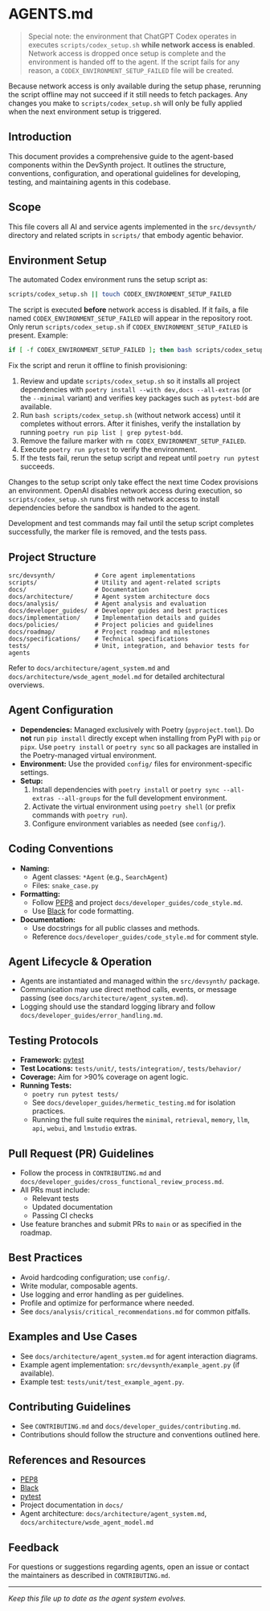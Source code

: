 # AGENTS.md

> Special note: the environment that ChatGPT Codex operates in executes `scripts/codex_setup.sh` **while network access is enabled**. Network access is dropped once setup is complete and the environment is handed off to the agent. If the script fails for any reason, a `CODEX_ENVIRONMENT_SETUP_FAILED` file will be created.

Because network access is only available during the setup phase, rerunning the script offline may not succeed if it still needs to fetch packages. Any changes you make to `scripts/codex_setup.sh` will only be fully applied when the next environment setup is triggered.

## Introduction

This document provides a comprehensive guide to the agent-based components within the DevSynth project. It outlines the structure, conventions, configuration, and operational guidelines for developing, testing, and maintaining agents in this codebase.

## Scope

This file covers all AI and service agents implemented in the `src/devsynth/` directory and related scripts in `scripts/` that embody agentic behavior.

## Environment Setup

The automated Codex environment runs the setup script as:

```bash
scripts/codex_setup.sh || touch CODEX_ENVIRONMENT_SETUP_FAILED
```

The script is executed **before** network access is disabled. If it fails, a
file named `CODEX_ENVIRONMENT_SETUP_FAILED` will appear in the repository root.
Only rerun `scripts/codex_setup.sh` if `CODEX_ENVIRONMENT_SETUP_FAILED` is present.
Example:

```bash
if [ -f CODEX_ENVIRONMENT_SETUP_FAILED ]; then bash scripts/codex_setup.sh; fi
```
Fix the script and rerun it offline to finish provisioning:

1. Review and update `scripts/codex_setup.sh` so it installs all project
   dependencies with `poetry install --with dev,docs --all-extras` (or the
   `--minimal` variant) and verifies key packages such as `pytest-bdd` are
   available.
2. Run `bash scripts/codex_setup.sh` (without network access) until it completes
   without errors. After it finishes, verify the installation by running
   `poetry run pip list | grep pytest-bdd`.
3. Remove the failure marker with `rm CODEX_ENVIRONMENT_SETUP_FAILED`.
4. Execute `poetry run pytest` to verify the environment.
5. If the tests fail, rerun the setup script and repeat until
   `poetry run pytest` succeeds.

Changes to the setup script only take effect the next time Codex provisions an
environment. OpenAI disables network access during execution, so `scripts/codex_setup.sh`
runs first with network access to install dependencies before the sandbox is
handed to the agent.

Development and test commands may fail until the setup script completes
successfully, the marker file is removed, and the tests pass.


## Project Structure

```
src/devsynth/           # Core agent implementations
scripts/                # Utility and agent-related scripts
docs/                   # Documentation
docs/architecture/      # Agent system architecture docs
docs/analysis/          # Agent analysis and evaluation
docs/developer_guides/  # Developer guides and best practices
docs/implementation/    # Implementation details and guides
docs/policies/          # Project policies and guidelines
docs/roadmap/           # Project roadmap and milestones
docs/specifications/    # Technical specifications
tests/                  # Unit, integration, and behavior tests for agents
```

Refer to `docs/architecture/agent_system.md` and `docs/architecture/wsde_agent_model.md` for detailed architectural overviews.

## Agent Configuration

- **Dependencies:** Managed exclusively with Poetry (`pyproject.toml`). Do **not** run `pip install` directly except when installing from PyPI with `pip` or `pipx`. Use `poetry install` or `poetry sync` so all packages are installed in the Poetry-managed virtual environment.
- **Environment:** Use the provided `config/` files for environment-specific settings.
- **Setup:**
  1. Install dependencies with `poetry install` or `poetry sync --all-extras --all-groups` for the full development environment.
  2. Activate the virtual environment using `poetry shell` (or prefix commands with `poetry run`).
  3. Configure environment variables as needed (see `config/`).

## Coding Conventions

- **Naming:**
  - Agent classes: `*Agent` (e.g., `SearchAgent`)
  - Files: `snake_case.py`
- **Formatting:**
  - Follow [PEP8](https://peps.python.org/pep-0008/) and project `docs/developer_guides/code_style.md`.
  - Use [Black](https://black.readthedocs.io/) for code formatting.
- **Documentation:**
  - Use docstrings for all public classes and methods.
  - Reference `docs/developer_guides/code_style.md` for comment style.

## Agent Lifecycle & Operation

- Agents are instantiated and managed within the `src/devsynth/` package.
- Communication may use direct method calls, events, or message passing (see `docs/architecture/agent_system.md`).
- Logging should use the standard logging library and follow `docs/developer_guides/error_handling.md`.

## Testing Protocols

- **Framework:** [pytest](https://docs.pytest.org/)
- **Test Locations:** `tests/unit/`, `tests/integration/`, `tests/behavior/`
- **Coverage:** Aim for >90% coverage on agent logic.
- **Running Tests:**
  - `poetry run pytest tests/`
  - See `docs/developer_guides/hermetic_testing.md` for isolation practices.
  - Running the full suite requires the `minimal`, `retrieval`, `memory`, `llm`,
    `api`, `webui`, and `lmstudio` extras.

## Pull Request (PR) Guidelines

- Follow the process in `CONTRIBUTING.md` and `docs/developer_guides/cross_functional_review_process.md`.
- All PRs must include:
  - Relevant tests
  - Updated documentation
  - Passing CI checks
- Use feature branches and submit PRs to `main` or as specified in the roadmap.

## Best Practices

- Avoid hardcoding configuration; use `config/`.
- Write modular, composable agents.
- Use logging and error handling as per guidelines.
- Profile and optimize for performance where needed.
- See `docs/analysis/critical_recommendations.md` for common pitfalls.

## Examples and Use Cases

- See `docs/architecture/agent_system.md` for agent interaction diagrams.
- Example agent implementation: `src/devsynth/example_agent.py` (if available).
- Example test: `tests/unit/test_example_agent.py`.

## Contributing Guidelines

- See `CONTRIBUTING.md` and `docs/developer_guides/contributing.md`.
- Contributions should follow the structure and conventions outlined here.

## References and Resources

- [PEP8](https://peps.python.org/pep-0008/)
- [Black](https://black.readthedocs.io/)
- [pytest](https://docs.pytest.org/)
- Project documentation in `docs/`
- Agent architecture: `docs/architecture/agent_system.md`, `docs/architecture/wsde_agent_model.md`

## Feedback

For questions or suggestions regarding agents, open an issue or contact the maintainers as described in `CONTRIBUTING.md`.

---

*Keep this file up to date as the agent system evolves.*

